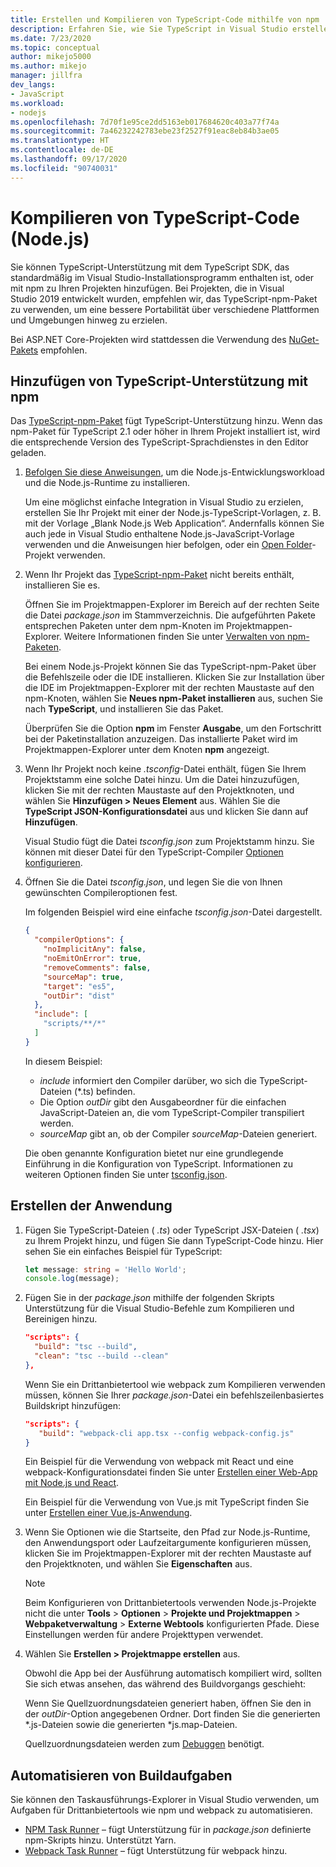 ```yaml
---
title: Erstellen und Kompilieren von TypeScript-Code mithilfe von npm
description: Erfahren Sie, wie Sie TypeScript in Visual Studio erstellen und kompilieren.
ms.date: 7/23/2020
ms.topic: conceptual
author: mikejo5000
ms.author: mikejo
manager: jillfra
dev_langs:
- JavaScript
ms.workload:
- nodejs
ms.openlocfilehash: 7d70f1e95ce2dd5163eb017684620c403a77f74a
ms.sourcegitcommit: 7a46232242783ebe23f2527f91eac8eb84b3ae05
ms.translationtype: HT
ms.contentlocale: de-DE
ms.lasthandoff: 09/17/2020
ms.locfileid: "90740031"
---
```

# <a name="compile-typescript-code-nodejs"></a>Kompilieren von TypeScript-Code (Node.js)

Sie können TypeScript-Unterstützung mit dem TypeScript SDK, das standardmäßig im Visual Studio-Installationsprogramm enthalten ist, oder mit npm zu Ihren Projekten hinzufügen. Bei Projekten, die in Visual Studio 2019 entwickelt wurden, empfehlen wir, das TypeScript-npm-Paket zu verwenden, um eine bessere Portabilität über verschiedene Plattformen und Umgebungen hinweg zu erzielen.

Bei ASP.NET Core-Projekten wird stattdessen die Verwendung des [NuGet-Pakets](../javascript/compile-typescript-code-nuget.md) empfohlen.

## <a name="add-typescript-support-using-npm"></a>Hinzufügen von TypeScript-Unterstützung mit npm

Das [TypeScript-npm-Paket](https://www.npmjs.com/package/typescript) fügt TypeScript-Unterstützung hinzu. Wenn das npm-Paket für TypeScript 2.1 oder höher in Ihrem Projekt installiert ist, wird die entsprechende Version des TypeScript-Sprachdienstes in den Editor geladen.

1. [Befolgen Sie diese Anweisungen](../ide/quickstart-nodejs.md?toc=%252fvisualstudio%252fjavascript%252ftoc.json), um die Node.js-Entwicklungsworkload und die Node.js-Runtime zu installieren.

   Um eine möglichst einfache Integration in Visual Studio zu erzielen, erstellen Sie Ihr Projekt mit einer der Node.js-TypeScript-Vorlagen, z. B. mit der Vorlage „Blank Node.js Web Application“. Andernfalls können Sie auch jede in Visual Studio enthaltene Node.js-JavaScript-Vorlage verwenden und die Anweisungen hier befolgen, oder ein [Open Folder](../javascript/develop-javascript-code-without-solutions-projects.md)-Projekt verwenden.

1. Wenn Ihr Projekt das [TypeScript-npm-Paket](https://www.npmjs.com/package/typescript) nicht bereits enthält, installieren Sie es.

   Öffnen Sie im Projektmappen-Explorer im Bereich auf der rechten Seite die Datei *package.json* im Stammverzeichnis. Die aufgeführten Pakete entsprechen Paketen unter dem npm-Knoten im Projektmappen-Explorer. Weitere Informationen finden Sie unter [Verwalten von npm-Paketen](../javascript/npm-package-management.md).

   Bei einem Node.js-Projekt können Sie das TypeScript-npm-Paket über die Befehlszeile oder die IDE installieren. Klicken Sie zur Installation über die IDE im Projektmappen-Explorer mit der rechten Maustaste auf den npm-Knoten, wählen Sie **Neues npm-Paket installieren** aus, suchen Sie nach **TypeScript**, und installieren Sie das Paket.

   Überprüfen Sie die Option **npm** im Fenster **Ausgabe**, um den Fortschritt bei der Paketinstallation anzuzeigen. Das installierte Paket wird im Projektmappen-Explorer unter dem Knoten **npm** angezeigt.

1. Wenn Ihr Projekt noch keine *.tsconfig*-Datei enthält, fügen Sie Ihrem Projektstamm eine solche Datei hinzu. Um die Datei hinzuzufügen, klicken Sie mit der rechten Maustaste auf den Projektknoten, und wählen Sie **Hinzufügen > Neues Element** aus. Wählen Sie die **TypeScript JSON-Konfigurationsdatei** aus und klicken Sie dann auf **Hinzufügen**.

   Visual Studio fügt die Datei *tsconfig.json* zum Projektstamm hinzu. Sie können mit dieser Datei für den TypeScript-Compiler [Optionen konfigurieren](https://www.typescriptlang.org/docs/handbook/tsconfig-json.html).

1. Öffnen Sie die Datei *tsconfig.json*, und legen Sie die von Ihnen gewünschten Compileroptionen fest.

   Im folgenden Beispiel wird eine einfache *tsconfig.json*-Datei dargestellt.

   ```json
   {
     "compilerOptions": {
       "noImplicitAny": false,
       "noEmitOnError": true,
       "removeComments": false,
       "sourceMap": true,
       "target": "es5",
       "outDir": "dist"
     },
     "include": [
       "scripts/**/*"
     ]
   }
   ```

   In diesem Beispiel:
   - *include* informiert den Compiler darüber, wo sich die TypeScript-Dateien (*.ts) befinden.
   - Die Option *outDir* gibt den Ausgabeordner für die einfachen JavaScript-Dateien an, die vom TypeScript-Compiler transpiliert werden.
   - *sourceMap* gibt an, ob der Compiler *sourceMap*-Dateien generiert.

   Die oben genannte Konfiguration bietet nur eine grundlegende Einführung in die Konfiguration von TypeScript. Informationen zu weiteren Optionen finden Sie unter [tsconfig.json](https://www.typescriptlang.org/docs/handbook/tsconfig-json.html).

## <a name="build-the-application"></a>Erstellen der Anwendung

1. Fügen Sie TypeScript-Dateien ( *.ts*) oder TypeScript JSX-Dateien ( *.tsx*) zu Ihrem Projekt hinzu, und fügen Sie dann TypeScript-Code hinzu. Hier sehen Sie ein einfaches Beispiel für TypeScript:

   ```typescript
   let message: string = 'Hello World';
   console.log(message);
   ```

1. Fügen Sie in der *package.json* mithilfe der folgenden Skripts Unterstützung für die Visual Studio-Befehle zum Kompilieren und Bereinigen hinzu.

   ```json
   "scripts": {
     "build": "tsc --build",
     "clean": "tsc --build --clean"
   },
   ```

   Wenn Sie ein Drittanbietertool wie webpack zum Kompilieren verwenden müssen, können Sie Ihrer *package.json*-Datei ein befehlszeilenbasiertes Buildskript hinzufügen:

   ```json
   "scripts": {
      "build": "webpack-cli app.tsx --config webpack-config.js"
   }
   ```

   Ein Beispiel für die Verwendung von webpack mit React und eine webpack-Konfigurationsdatei finden Sie unter [Erstellen einer Web-App mit Node.js und React](../javascript/tutorial-nodejs-with-react-and-jsx.md).

   Ein Beispiel für die Verwendung von Vue.js mit TypeScript finden Sie unter [Erstellen einer Vue.js-Anwendung](/javascript/create-application-with-vuejs).

1. Wenn Sie Optionen wie die Startseite, den Pfad zur Node.js-Runtime, den Anwendungsport oder Laufzeitargumente konfigurieren müssen, klicken Sie im Projektmappen-Explorer mit der rechten Maustaste auf den Projektknoten, und wählen Sie **Eigenschaften** aus.

   >[!NOTE]
   > Beim Konfigurieren von Drittanbietertools verwenden Node.js-Projekte nicht die unter **Tools** > **Optionen** > **Projekte und Projektmappen** > **Webpaketverwaltung** > **Externe Webtools** konfigurierten Pfade. Diese Einstellungen werden für andere Projekttypen verwendet.

1. Wählen Sie **Erstellen > Projektmappe erstellen** aus.

   Obwohl die App bei der Ausführung automatisch kompiliert wird, sollten Sie sich etwas ansehen, das während des Buildvorgangs geschieht:

   Wenn Sie Quellzuordnungsdateien generiert haben, öffnen Sie den in der *outDir*-Option angegebenen Ordner. Dort finden Sie die generierten \*.js-Dateien sowie die generierten \*js.map-Dateien.

   Quellzuordnungsdateien werden zum [Debuggen](../javascript/debug-nodejs.md) benötigt.

## <a name="automate-build-tasks"></a>Automatisieren von Buildaufgaben

Sie können den Taskausführungs-Explorer in Visual Studio verwenden, um Aufgaben für Drittanbietertools wie npm und webpack zu automatisieren.

- [NPM Task Runner](https://marketplace.visualstudio.com/items?itemName=MadsKristensen.NPMTaskRunner) – fügt Unterstützung für in *package.json* definierte npm-Skripts hinzu. Unterstützt Yarn.
- [Webpack Task Runner](https://marketplace.visualstudio.com/items?itemName=MadsKristensen.WebPackTaskRunner) – fügt Unterstützung für webpack hinzu.